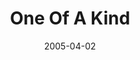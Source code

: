 ---
layout: message
category: message
series: "The Life"
title: "One Of A Kind"
date: 2005-04-02
message_id: 126
---